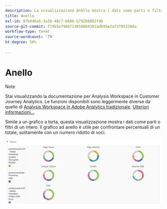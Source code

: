 ```yaml
---
description: La visualizzazione Anello mostra i dati come parti o filtri dell’insieme.
title: Anello
exl-id: 97b846a6-3a38-48c7-b686-b792bb882fdb
source-git-commit: f74b5e79b6713050869301adb95e2a73705330da
workflow-type: tm+mt
source-wordcount: '79'
ht-degree: 56%

---
```


# Anello

>[!NOTE]
>
>Stai visualizzando la documentazione per Analysis Workspace in Customer Journey Analytics. Le funzioni disponibili sono leggermente diverse da quelle di [Analysis Workspace in Adobe Analytics tradizionale](https://experienceleague.adobe.com/docs/analytics/analyze/analysis-workspace/home.html). [Ulteriori informazioni...](/help/getting-started/cja-aa.md)

Simile a un grafico a torta, questa visualizzazione mostra i dati come parti o filtri di un intero. Il grafico ad anello è utile per confrontare percentuali di un totale, solitamente con un numero ridotto di voci.

![](assets/donut.png)
